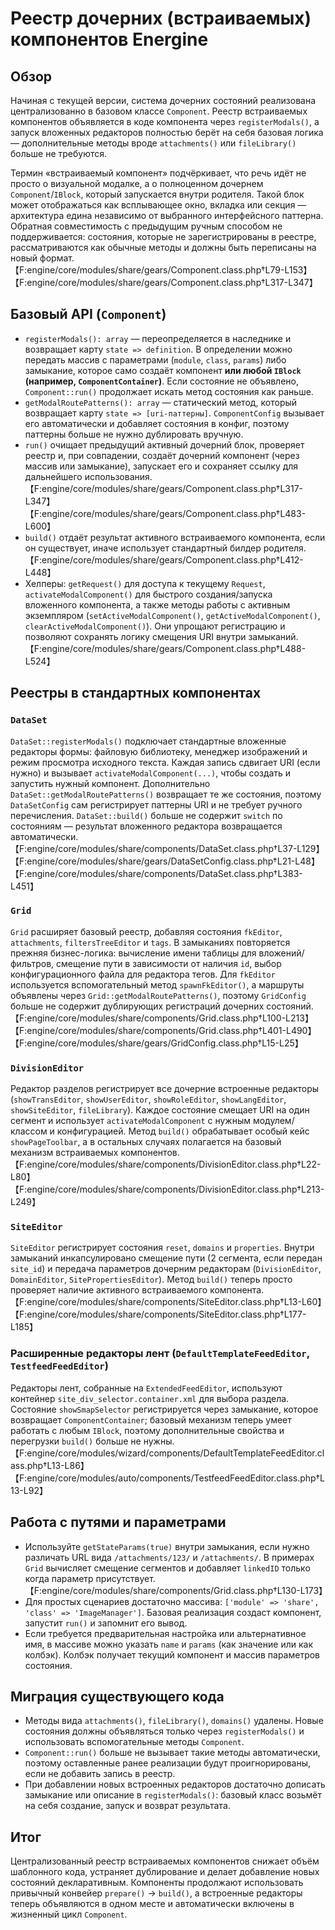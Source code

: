 # Реестр дочерних (встраиваемых) компонентов Energine

## Обзор

Начиная с текущей версии, система дочерних состояний реализована централизованно в
базовом классе `Component`. Реестр встраиваемых компонентов объявляется в коде
компонента через `registerModals()`, а запуск вложенных редакторов полностью берёт
на себя базовая логика — дополнительные методы вроде `attachments()` или
`fileLibrary()` больше не требуются.

Термин «встраиваемый компонент» подчёркивает, что речь идёт не просто о визуальной
модалке, а о полноценном дочернем `Component`/`IBlock`, который запускается внутри
родителя. Такой блок может отображаться как всплывающее окно, вкладка или секция —
архитектура едина независимо от выбранного интерфейсного паттерна.
Обратная совместимость с предыдущим ручным способом не поддерживается: состояния,
которые не зарегистрированы в реестре, рассматриваются как обычные методы и должны
быть переписаны на новый формат.【F:engine/core/modules/share/gears/Component.class.php†L79-L153】【F:engine/core/modules/share/gears/Component.class.php†L317-L347】

## Базовый API (`Component`)

* `registerModals(): array` — переопределяется в наследнике и возвращает карту
  `state => definition`. В определении можно передать массив с параметрами (`module`,
  `class`, `params`) либо замыкание, которое само создаёт компонент **или любой `IBlock`
  (например, `ComponentContainer`)**. Если состояние не объявлено, `Component::run()`
  продолжает искать метод состояния как раньше.
* `getModalRoutePatterns(): array` — статический метод, который возвращает карту
  `state => [uri-паттерны]`. `ComponentConfig` вызывает его автоматически и добавляет
  состояния в конфиг, поэтому паттерны больше не нужно дублировать вручную.
* `run()` очищает предыдущий активный дочерний блок, проверяет реестр и, при совпадении,
  создаёт дочерний компонент (через массив или замыкание), запускает его и сохраняет
  ссылку для дальнейшего использования.【F:engine/core/modules/share/gears/Component.class.php†L317-L347】【F:engine/core/modules/share/gears/Component.class.php†L483-L600】
* `build()` отдаёт результат активного встраиваемого компонента, если он существует,
  иначе использует стандартный билдер родителя.【F:engine/core/modules/share/gears/Component.class.php†L412-L448】
* Хелперы: `getRequest()` для доступа к текущему `Request`, `activateModalComponent()`
  для быстрого создания/запуска вложенного компонента, а также методы работы с
  активным экземпляром (`setActiveModalComponent()`, `getActiveModalComponent()`,
  `clearActiveModalComponent()`). Они упрощают регистрацию и позволяют сохранять
  логику смещения URI внутри замыканий.【F:engine/core/modules/share/gears/Component.class.php†L488-L524】

## Реестры в стандартных компонентах

### `DataSet`

`DataSet::registerModals()` подключает стандартные вложенные редакторы формы:
файловую библиотеку, менеджер изображений и режим просмотра исходного текста.
Каждая запись сдвигает URI (если нужно) и вызывает `activateModalComponent(...)`,
чтобы создать и запустить нужный компонент. Дополнительно
`DataSet::getModalRoutePatterns()` возвращает те же
состояния, поэтому `DataSetConfig` сам регистрирует паттерны URI и не требует
ручного перечисления. `DataSet::build()` больше не содержит `switch` по состояниям —
результат вложенного редактора возвращается автоматически.【F:engine/core/modules/share/components/DataSet.class.php†L37-L129】【F:engine/core/modules/share/gears/DataSetConfig.class.php†L21-L48】【F:engine/core/modules/share/components/DataSet.class.php†L383-L451】

### `Grid`

`Grid` расширяет базовый реестр, добавляя состояния `fkEditor`, `attachments`,
`filtersTreeEditor` и `tags`. В замыканиях повторяется прежняя бизнес-логика:
вычисление имени таблицы для вложений/фильтров, смещение пути в зависимости от
наличия `id`, выбор конфигурационного файла для редактора тегов. Для `fkEditor`
используется вспомогательный метод `spawnFkEditor()`, а маршруты объявлены через
`Grid::getModalRoutePatterns()`, поэтому `GridConfig` больше не содержит дублирующих
регистраций дочерних состояний.【F:engine/core/modules/share/components/Grid.class.php†L100-L213】【F:engine/core/modules/share/components/Grid.class.php†L401-L490】【F:engine/core/modules/share/gears/GridConfig.class.php†L15-L25】

### `DivisionEditor`

Редактор разделов регистрирует все дочерние встроенные редакторы (`showTransEditor`,
`showUserEditor`, `showRoleEditor`, `showLangEditor`, `showSiteEditor`, `fileLibrary`).
Каждое состояние смещает URI на один сегмент и использует `activateModalComponent`
с нужным модулем/классом и конфигурацией. Метод `build()` обрабатывает особый кейс
`showPageToolbar`, а в остальных случаях полагается на базовый механизм встраиваемых компонентов.【F:engine/core/modules/share/components/DivisionEditor.class.php†L22-L80】【F:engine/core/modules/share/components/DivisionEditor.class.php†L213-L249】

### `SiteEditor`

`SiteEditor` регистрирует состояния `reset`, `domains` и `properties`. Внутри
замыканий инкапсулировано смещение пути (2 сегмента, если передан `site_id`) и
передача параметров дочерним редакторам (`DivisionEditor`, `DomainEditor`,
`SitePropertiesEditor`). Метод `build()` теперь просто проверяет наличие активного
встраиваемого компонента.【F:engine/core/modules/share/components/SiteEditor.class.php†L13-L60】【F:engine/core/modules/share/components/SiteEditor.class.php†L177-L185】

### Расширенные редакторы лент (`DefaultTemplateFeedEditor`, `TestfeedFeedEditor`)

Редакторы лент, собранные на `ExtendedFeedEditor`, используют контейнер
`site_div_selector.container.xml` для выбора раздела. Состояние `showSmapSelector`
регистрируется через замыкание, которое возвращает `ComponentContainer`; базовый
механизм теперь умеет работать с любым `IBlock`, поэтому дополнительные свойства и
перегрузки `build()` больше не нужны.【F:engine/core/modules/wizard/components/DefaultTemplateFeedEditor.class.php†L13-L86】【F:engine/core/modules/auto/components/TestfeedFeedEditor.class.php†L13-L92】

## Работа с путями и параметрами

* Используйте `getStateParams(true)` внутри замыкания, если нужно различать URL вида
  `/attachments/123/` и `/attachments/`. В примерах `Grid` вычисляет смещение сегментов
  и добавляет `linkedID` только когда параметр присутствует.【F:engine/core/modules/share/components/Grid.class.php†L130-L173】
* Для простых сценариев достаточно массива: `['module' => 'share', 'class' => 'ImageManager']`.
  Базовая реализация создаст компонент, запустит `run()` и запомнит его вывод.
* Если требуется предварительная настройка или альтернативное имя, в массиве можно
  указать `name` и `params` (как значение или как колбэк). Колбэк получает текущий
  компонент и массив параметров состояния.

## Миграция существующего кода

* Методы вида `attachments()`, `fileLibrary()`, `domains()` удалены. Новые состояния
  должны объявляться только через `registerModals()` и использовать вспомогательные
  методы `Component`.
* `Component::run()` больше не вызывает такие методы автоматически, поэтому оставленные
  ранее реализации будут проигнорированы, если не добавить запись в реестр.
* При добавлении новых встроенных редакторов достаточно дописать замыкание или описание в
  `registerModals()`: базовый класс возьмёт на себя создание, запуск и возврат результата.

## Итог

Централизованный реестр встраиваемых компонентов снижает объём шаблонного кода,
устраняет дублирование и делает добавление новых состояний декларативным.
Компоненты продолжают использовать привычный конвейер `prepare()` → `build()`, а
встроенные редакторы теперь объявляются в одном месте и автоматически включены в
жизненный цикл `Component`.
